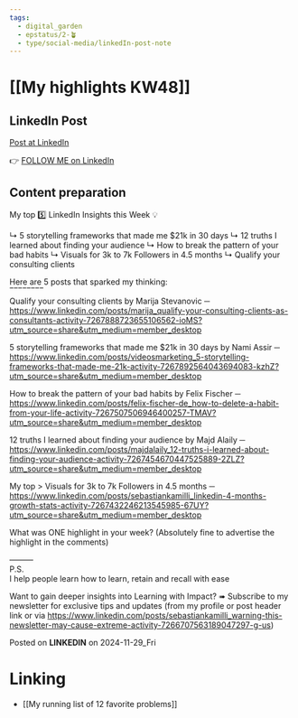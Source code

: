 ```yaml
---
tags:
  - digital_garden
  - epstatus/2-🪴
  - type/social-media/linkedIn-post-note
---
```

# [[My highlights KW48]]
## LinkedIn Post
[Post at LinkedIn]()
  

👉 [FOLLOW ME on LinkedIn](https://www.linkedin.com/comm/mynetwork/discovery-see-all?usecase=PEOPLE_FOLLOWS&followMember=sebastiankamilli)

## Content preparation

My top 5️⃣ LinkedIn Insights this Week 💡  

↳ 5 storytelling frameworks that made me $21k in 30 days 
↳ 12 truths I learned about finding your audience
↳ How to break the pattern of your bad habits 
↳ Visuals for 3k to 7k Followers in 4.5 months
↳ Qualify your consulting clients

Here are 5 posts that sparked my thinking:  
‾‾‾‾‾‾‾‾  
Qualify your consulting clients by Marija Stevanovic  ─ 
https://www.linkedin.com/posts/marija_qualify-your-consulting-clients-as-consultants-activity-7267888723655106562-ioMS?utm_source=share&utm_medium=member_desktop

5 storytelling frameworks that made me $21k in 30 days by Nami Assir  ─ 
https://www.linkedin.com/posts/videosmarketing_5-storytelling-frameworks-that-made-me-21k-activity-7267892564043694083-kzhZ?utm_source=share&utm_medium=member_desktop

How to break the pattern of your bad habits by Felix Fischer  ─ 
https://www.linkedin.com/posts/felix-fischer-de_how-to-delete-a-habit-from-your-life-activity-7267507506946400257-TMAV?utm_source=share&utm_medium=member_desktop

12 truths I learned about finding your audience by Majd Alaily  ─ 
https://www.linkedin.com/posts/majdalaily_12-truths-i-learned-about-finding-your-audience-activity-7267454670447525889-2ZLZ?utm_source=share&utm_medium=member_desktop


My top > Visuals for 3k to 7k Followers in 4.5 months  ─ 
https://www.linkedin.com/posts/sebastiankamilli_linkedin-4-months-growth-stats-activity-7267432246213545985-67UY?utm_source=share&utm_medium=member_desktop

What was ONE highlight in your week?
(Absolutely fine to advertise the highlight in the comments)

———  
P.S.  
I help people learn how to learn, retain and recall with ease

Want to gain deeper insights into Learning with Impact?
➠ Subscribe to my newsletter for exclusive tips and updates
(from my profile or post header link or via https://www.linkedin.com/posts/sebastiankamilli_warning-this-newsletter-may-cause-extreme-activity-7266707563189047297-g-us)



Posted on **LINKEDIN** on 2024-11-29_Fri
# Linking
+ [[My running list of 12 favorite problems]]